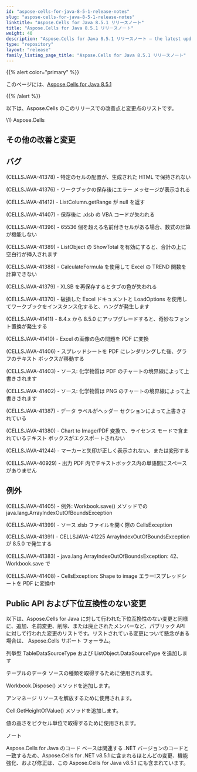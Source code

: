 ```yaml
---
id: "aspose-cells-for-java-8-5-1-release-notes"
slug: "aspose-cells-for-java-8-5-1-release-notes"
linktitle: "Aspose.Cells for Java 8.5.1 リリースノート"
title: "Aspose.Cells for Java 8.5.1 リリースノート"
weight: 40
description: "Aspose.Cells for Java 8.5.1 リリースノート – the latest updates and fixes."
type: "repository"
layout: "release"
family_listing_page_title: "Aspose.Cells for Java 8.5.1 リリースノート"
---
```

{{% alert color="primary" %}} 

このページには、[Aspose.Cells for Java 8.5.1](https://releases.aspose.com/cells/java/new-releases/aspose.cells-for-java-8.5.1/)

{{% /alert %}} 

以下は、Aspose.Cells のこのリリースでの改善点と変更点のリストです。



\1) Aspose.Cells 


## **その他の改善と変更**

## **バグ**


(CELLSJAVA-41378) - 特定のセルの配置が、生成された HTML で保持されない

(CELLSJAVA-41376) - ワークブックの保存後にエラー メッセージが表示される

(CELLSJAVA-41412) - ListColumn.getRange が null を返す

(CELLSJAVA-41407) - 保存後に .xlsb の VBA コードが失われる

(CELLSJAVA-41396) - 65536 個を超える名前付きセルがある場合、数式の計算が機能しない

(CELLSJAVA-41389) - ListObject の ShowTotal を有効にすると、合計の上に空白行が挿入されます

(CELLSJAVA-41388) - CalculateFormula を使用して Excel の TREND 関数を計算できない

(CELLSJAVA-41379) - XLSB を再保存するとタブの色が失われる

(CELLSJAVA-41370) - 破損した Excel ドキュメントと LoadOptions を使用してワークブックをインスタンス化すると、ハングが発生します

(CELLSJAVA-41411) - 8.4.x から 8.5.0 にアップグレードすると、奇妙なフォント置換が発生する

(CELLSJAVA-41410) - Excel の画像の色の問題を PDF に変換

(CELLSJAVA-41406) - スプレッドシートを PDF にレンダリングした後、グラフのテキスト ボックスが移動する

(CELLSJAVA-41403) - ソース: 化学物質は PDF のチャートの境界線によって上書きされます

(CELLSJAVA-41402) - ソース: 化学物質は PNG のチャートの境界線によって上書きされます

(CELLSJAVA-41387) - データ ラベルがヘッダー セクションによって上書きされている

(CELLSJAVA-41380) - Chart to Image/PDF 変換で、ライセンス モードで含まれているテキスト ボックスがエクスポートされない

(CELLSJAVA-41244) - マーカーと矢印が正しく表示されない、または変形する

(CELLSJAVA-40929) - 出力 PDF 内でテキストボックス内の単語間にスペースがありません


## **例外**


(CELLSJAVA-41405) - 例外: Workbook.save() メソッドでの java.lang.ArrayIndexOutOfBoundsException

 (CELLSJAVA-41399) - ソース xlsb ファイルを開く際の CellsException

 (CELLSJAVA-41391) - CELLSJAVA-41225 ArrayIndexOutOfBoundsException が 8.5.0 で発生する

(CELLSJAVA-41383) - java.lang.ArrayIndexOutOfBoundsException: 42、Workbook.save で

(CELLSJAVA-41408) - CellsException: Shape to image エラー!スプレッドシートを PDF に変換中


## **Public API および下位互換性のない変更**


以下は、Aspose.Cells for Java に対して行われた下位互換性のない変更と同様に、追加、名前変更、削除、または廃止されたメンバーなど、パブリック API に対して行われた変更のリストです。リストされている変更について懸念がある場合は、 Aspose.Cells サポート フォーラム。



列挙型 TableDataSourceType および ListObject.DataSourceType を追加します

テーブルのデータ ソースの種類を取得するために使用されます。



 Workbook.Dispose() メソッドを追加します。

アンマネージ リソースを解放するために使用されます。



Cell.GetHeightOfValue() メソッドを追加します。

値の高さをピクセル単位で取得するために使用されます。





ノート

 Aspose.Cells for Java のコード ベースは関連する .NET バージョンのコードと一致するため、Aspose.Cells for .NET v8.5.1 に含まれるほとんどの変更、機能強化、および修正は、この Aspose.Cells for Java v8.5.1 にも含まれています。
